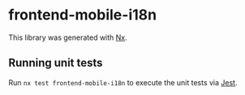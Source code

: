 # frontend-mobile-i18n

This library was generated with [Nx](https://nx.dev).

## Running unit tests

Run `nx test frontend-mobile-i18n` to execute the unit tests via [Jest](https://jestjs.io).

